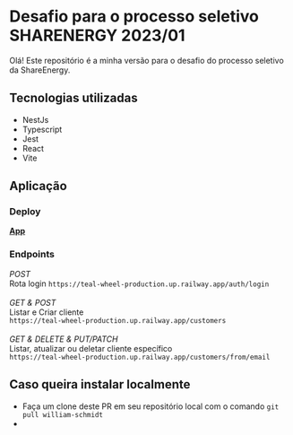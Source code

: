 # Desafio para o processo seletivo SHARENERGY 2023/01

Olá!
Este repositório é a minha versão para o desafio do processo seletivo da ShareEnergy.

## Tecnologias utilizadas
<ul>
  <li>NestJs</li>
  <li>Typescript</li>
  <li>Jest</li>
  <li>React</li>
  <li>Vite</li>
</ul>

## Aplicação

### Deploy
[**App**](https://interesting-animal-production.up.railway.app/)
<br>

### Endpoints
*POST*
<br>
Rota login ```https://teal-wheel-production.up.railway.app/auth/login```
<br>
<br>
*GET & POST*
<br>
Listar e Criar cliente
<br>
```https://teal-wheel-production.up.railway.app/customers```
<br>
<br>
*GET & DELETE & PUT/PATCH*
<br>
Listar, atualizar ou deletar cliente específico
<br>
```https://teal-wheel-production.up.railway.app/customers/from/email```


## Caso queira instalar localmente
- Faça um clone deste PR em seu repositório local com o comando ```git pull william-schmidt```
- 


